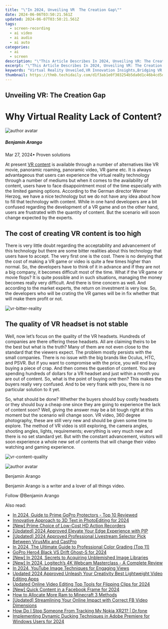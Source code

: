 ```yaml
---
title: "\"In 2024, Unveiling VR  The Creation Gap\""
date: 2024-06-06T03:50:21.561Z
updated: 2024-06-07T03:50:21.561Z
tags: 
  - screen-recording
  - ai video
  - ai audio
  - ai auto
categories: 
  - ai
  - screen
description: "\"This Article Describes In 2024, Unveiling VR: The Creation Gap\""
excerpt: "\"This Article Describes In 2024, Unveiling VR: The Creation Gap\""
keywords: "Virtual Reality Unveiled,VR Innovation Insights,Bridging VR Realities,Creating VR Worlds,VR Creation Explored,Gap in VR Development,VR Technology Divide"
thumbnail: https://thmb.techidaily.com/d1f3ab1e0f303254b5da0d1c46b4cd5df7801fb77b72cd0a87c2f6333bdfc5bd.jpg
---
```


## Unveiling VR: The Creation Gap

# Why Virtual Reality Lack of Content?

![author avatar](https://images.wondershare.com/filmora/article-images/benjamin-arango-author.jpg)

##### Benjamin Arango

 Mar 27, 2024• Proven solutions

 At present [VR content](https://tools.techidaily.com/wondershare/filmora/download/) is available through a number of alternatives like VR movie, panoramic roaming, panoramic video, VR game etc. It is always advantageous that users can experience the virtual reality technology through a number of mediums but when it comes to the availability of content, users have to face disappointment most of the time especially with the limited gaming options. According to the German director Werner Herzog, we have a nice technology but we do not have any idea about how to fill that technology with content. While in one hand developers are a bit confused regarding the development of a VR game and on the other hand, users are frustrated with the quantity of content. But the scenario will soon change expected by the experts.

## The cost of creating VR content is too high

 There is very little doubt regarding the acceptability and advancement of this technology but there are some bitter realities about this technology that users have to accept. The very first one is the cost. There is no denying that the cost of making a VR game or video is quite a few times higher than normal. So, the developers have to think of it in advance and if they are not a big company, it becomes difficult most of the time. What if the VR game or movie flops? It is quite possible and in such situations, managing the money becomes really very difficult. And there is time concern as well. And according to the market experts, the return on investment is very low. So, the developers who will be crating the VR games will be in fix whether that will make them profit or not.

![vr-bitter-reality ](https://images.wondershare.com/filmora/resource/vr-bitter-reality.jpg )

## The quality of VR headset is not stable

 Well, now let’s focus on the quality of the VR headsets. Hundreds of companies are there offering these headsets. All are claiming theirs to be the best but what is the truth? Many of them are not even close to the standard that the viewers expect. The problem mostly persists with the small companies. There is no issue with the big brands like Oculus, HTC, and PSVR. But if you want to compromise with the price, you will end buy buying a piece of crap. And then comes the question of content. You are spending hundreds of dollars for a VR headset and just within a month you are out of content. So, what is the point of buying one then? This makes the buyers really very confused. And to be very frank with you, there is no particular solution to it yet.

 So, what should be done? Whether the buyers should buy costly headsets or they should buy a cheap one since they are going to experience the lack of content soon? Well, giving the answer may be a bit tough right at this moment but the scenario will change soon. VR video, 360 degree photography, these are still very new and should be given some time to explore. The method of VR video is still exploring, the camera angles, shooting angles, lights, requirements; everything is very much new and there is no set standard yet. But with the constant advancement, visitors will soon experience a whole new set of contents that will change their video watching and gaming experience.

![vr-content-quality ](https://images.wondershare.com/filmora/resource/vr-content-quality.jpg )

![author avatar](https://images.wondershare.com/filmora/article-images/benjamin-arango-author.jpg)

Benjamin Arango

Benjamin Arango is a writer and a lover of all things video.

Follow @Benjamin Arango


<ins class="adsbygoogle"
     style="display:block"
     data-ad-format="autorelaxed"
     data-ad-client="ca-pub-7571918770474297"
     data-ad-slot="1223367746"></ins>



<ins class="adsbygoogle"
     style="display:block"
     data-ad-client="ca-pub-7571918770474297"
     data-ad-slot="8358498916"
     data-ad-format="auto"
     data-full-width-responsive="true"></ins>


<span class="atpl-alsoreadstyle">Also read:</span>
<div><ul>
<li><a href="https://vp-tips.techidaily.com/in-2024-guide-to-prime-gopro-protectors-top-10-reviewed/"><u>In 2024, Guide to Prime GoPro Protectors - Top 10 Reviewed</u></a></li>
<li><a href="https://vp-tips.techidaily.com/innovative-approach-to-3d-text-in-photoediting-for-2024/"><u>Innovative Approach to 3D Text in PhotoEditing for 2024</u></a></li>
<li><a href="https://vp-tips.techidaily.com/new-prime-choice-of-low-cost-hd-action-recorders/"><u>[New] Prime Choice of Low-Cost HD Action Recorders</u></a></li>
<li><a href="https://vp-tips.techidaily.com/updated-2024-approved-elevate-your-edge-experience-with-pip/"><u>[Updated] 2024 Approved  Elevate Your Edge Experience with PIP</u></a></li>
<li><a href="https://vp-tips.techidaily.com/updated-2024-approved-professional-livestream-selector-pick-between-virusmix-and-castpro/"><u>[Updated] 2024 Approved  Professional Livestream Selector  Pick Between VirusMix and CastPro</u></a></li>
<li><a href="https://vp-tips.techidaily.com/in-2024-the-ultimate-guide-to-professional-color-grading-top-11/"><u>In 2024, The Ultimate Guide to Professional Color Grading (Top 11)</u></a></li>
<li><a href="https://vp-tips.techidaily.com/gopro-hero4-black-vs-drift-ghost-s-for-2024/"><u>GoPro Hero4 Black VS Drift Ghost-S for 2024</u></a></li>
<li><a href="https://vp-tips.techidaily.com/new-in-2024-secrets-to-acquiring-unblemished-image-libraries/"><u>[New] In 2024, Secrets to Acquiring Unblemished Image Libraries</u></a></li>
<li><a href="https://remote-screen-capture.techidaily.com/new-in-2024-logitechs-4k-webcam-masterclass-a-complete-review/"><u>[New] In 2024, Logitech’s 4K Webcam Masterclass - A Complete Review</u></a></li>
<li><a href="https://facebook-record-videos.techidaily.com/in-2024-youtube-image-techniques-for-engaging-views/"><u>In 2024, YouTube Image Techniques for Engaging Views</u></a></li>
<li><a href="https://video-ai-editor.techidaily.com/updated-2024-approved-unleash-your-creativity-best-lightweight-video-editing-apps/"><u>Updated 2024 Approved Unleash Your Creativity Best Lightweight Video Editing Apps</u></a></li>
<li><a href="https://ai-video-apps.techidaily.com/updated-online-video-editing-top-tools-for-flipping-clips-for-2024/"><u>Updated Online Video Editing Top Tools for Flipping Clips for 2024</u></a></li>
<li><a href="https://facebook-video-content.techidaily.com/new-quick-content-in-a-facebook-frame-for-2024/"><u>[New] Quick Content in a Facebook Frame for 2024</u></a></li>
<li><a href="https://video-capture.techidaily.com/how-to-allocate-more-ram-to-minecraft-3-methods/"><u>How to Allocate More Ram to Minecraft   3 Methods</u></a></li>
<li><a href="https://facebook-videos.techidaily.com/updated-streamlining-your-online-impact-with-correct-fb-video-dimensions/"><u>[Updated] Streamlining Your Online Impact with Correct FB Video Dimensions</u></a></li>
<li><a href="https://android-location-track.techidaily.com/how-do-i-stop-someone-from-tracking-my-nokia-xr21-drfone-by-drfone-virtual-android/"><u>How Do I Stop Someone From Tracking My Nokia XR21? | Dr.fone</u></a></li>
<li><a href="https://sound-tweaking.techidaily.com/implementing-dynamic-ducking-techniques-in-adobe-premiere-for-windows-users-for-2024/"><u>Implementing Dynamic Ducking Techniques in Adobe Premiere for Windows Users for 2024</u></a></li>
</ul></div>
